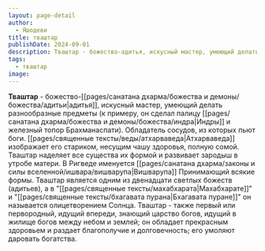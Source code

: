 ```yaml
---
layout: page-detail
author:
  - Яшодеви
title: тваштар
publishDate: 2024-09-01
description: Тваштар - божество-адитья, искусный мастер, умеющий делать разнообразные предметы (к примеру, он сделал палицу Индры и железный топор Брахманаспати). Обладатель сосудов, из которых пьют боги. Атхарваведа изображает его стариком, несущим чашу здоровья, полную сомой. Тваштар наделяет все существа их формой и развивает зародыш в утробе матери.  В Ригведе именуется Вишварупа Принимающий всякие формы. Тваштар является одним из двенадцати светлых божеств (адитьев), а в Махабхарате и Бхагавата-пуране он называется олицетворением Солнца. Тваштар - также первый или первородный, идущий впереди, знающий царство богов, идущий в жилище богов между небом и землей; он обладает прекрасным здоровьем и раздает благополучие и долговечность; его умоляют даровать богатства.
tags:
  - тваштар
image:
---
```

**Тваштар** - божество-[[pages/санатана дхарма/божества и демоны/божества/адитьи|адитья]], искусный мастер, умеющий делать разнообразные предметы (к примеру, он сделал палицу [[pages/санатана дхарма/божества и демоны/божества/индра|Индры]] и железный топор Брахманаспати). Обладатель сосудов, из которых пьют боги. [[pages/священные тексты/веды/атхарваведа|Атхарваведа]] изображает его стариком, несущим чашу здоровья, полную сомой. Тваштар наделяет все существа их формой и развивает зародыш в утробе матери. В Ригведе именуется [[pages/санатана дхарма/законы и силы вселенной/ишвара/вишварупа|Вишварупа]] Принимающий всякие формы. Тваштар является одним из двенадцати светлых божеств (адитьев), а в "[[pages/священные тексты/махабхарата|Махабхарате]]" и "[[pages/священные тексты/бхагавата пурана|Бхагавата пуране]]" он называется олицетворением Солнца. Тваштар - также первый или первородный, идущий впереди, знающий царство богов, идущий в жилище богов между небом и землей; он обладает прекрасным здоровьем и раздает благополучие и долговечность; его умоляют даровать богатства.

